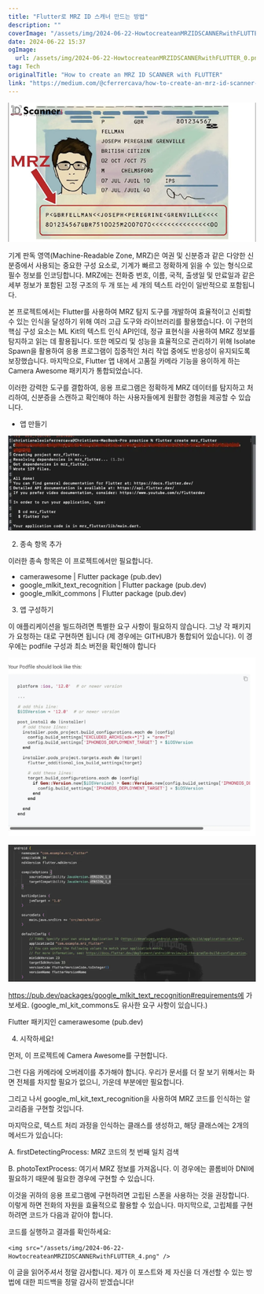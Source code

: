```yaml
---
title: "Flutter로 MRZ ID 스캐너 만드는 방법"
description: ""
coverImage: "/assets/img/2024-06-22-HowtocreateanMRZIDSCANNERwithFLUTTER_0.png"
date: 2024-06-22 15:37
ogImage: 
  url: /assets/img/2024-06-22-HowtocreateanMRZIDSCANNERwithFLUTTER_0.png
tag: Tech
originalTitle: "How to create an MRZ ID SCANNER with FLUTTER"
link: "https://medium.com/@cferrercava/how-to-create-an-mrz-id-scanner-with-flutter-ddd6e950802c"
---
```



<img src="/assets/img/2024-06-22-HowtocreateanMRZIDSCANNERwithFLUTTER_0.png" />

기계 판독 영역(Machine-Readable Zone, MRZ)은 여권 및 신분증과 같은 다양한 신분증에서 사용되는 중요한 구성 요소로, 기계가 빠르고 정확하게 읽을 수 있는 형식으로 필수 정보를 인코딩합니다. MRZ에는 전화증 번호, 이름, 국적, 출생일 및 만료일과 같은 세부 정보가 포함된 고정 구조의 두 개 또는 세 개의 텍스트 라인이 일반적으로 포함됩니다.

본 프로젝트에서는 Flutter를 사용하여 MRZ 탐지 도구를 개발하여 효율적이고 신뢰할 수 있는 인식을 달성하기 위해 여러 고급 도구와 라이브러리를 활용했습니다. 이 구현의 핵심 구성 요소는 ML Kit의 텍스트 인식 API인데, 정규 표현식을 사용하여 MRZ 정보를 탐지하고 읽는 데 활용됩니다. 또한 메모리 및 성능을 효율적으로 관리하기 위해 Isolate Spawn을 활용하여 응용 프로그램이 집중적인 처리 작업 중에도 반응성이 유지되도록 보장했습니다. 마지막으로, Flutter 앱 내에서 고품질 카메라 기능을 용이하게 하는 Camera Awesome 패키지가 통합되었습니다.

이러한 강력한 도구를 결합하여, 응용 프로그램은 정확하게 MRZ 데이터를 탐지하고 처리하여, 신분증을 스캔하고 확인해야 하는 사용자들에게 원활한 경험을 제공할 수 있습니다.

<div class="content-ad"></div>

- 앱 만들기

![이미지](/assets/img/2024-06-22-HowtocreateanMRZIDSCANNERwithFLUTTER_1.png)

2. 종속 항목 추가

이러한 종속 항목은 이 프로젝트에서만 필요합니다.

<div class="content-ad"></div>

- camerawesome | Flutter package (pub.dev)
- google_mlkit_text_recognition | Flutter package (pub.dev)
- google_mlkit_commons | Flutter package (pub.dev)

3. 앱 구성하기

이 애플리케이션을 빌드하려면 특별한 요구 사항이 필요하지 않습니다. 그냥 각 패키지가 요청하는 대로 구현하면 됩니다 (제 경우에는 GITHUB가 통합되어 있습니다).
이 경우에는 podfile 구성과 최소 버전을 확인해야 합니다

![이미지](/assets/img/2024-06-22-HowtocreateanMRZIDSCANNERwithFLUTTER_2.png)

<div class="content-ad"></div>

<img src="/assets/img/2024-06-22-HowtocreateanMRZIDSCANNERwithFLUTTER_3.png" />

https://pub.dev/packages/google_mlkit_text_recognition#requirements에 가보세요. (google_ml_kit_commons도 유사한 요구 사항이 있습니다.)

Flutter 패키지인 camerawesome (pub.dev)

4. 시작하세요!

<div class="content-ad"></div>

먼저, 이 프로젝트에 Camera Awesome를 구현합니다.

그런 다음 카메라에 오버레이를 추가해야 합니다. 우리가 문서를 더 잘 보기 위해서는 화면 전체를 차지할 필요가 없으니, 가운데 부분에만 필요합니다.

그리고 나서 google_ml_kit_text_recognition을 사용하여 MRZ 코드를 인식하는 알고리즘을 구현할 것입니다.

마지막으로, 텍스트 처리 과정을 인식하는 클래스를 생성하고, 해당 클래스에는 2개의 메서드가 있습니다:

<div class="content-ad"></div>

A. firstDetectingProcess: MRZ 코드의 첫 번째 일치 검색

B. photoTextProcess: 여기서 MRZ 정보를 가져옵니다. 이 경우에는 콜롬비아 DNI에 필요하기 때문에 필요한 경우에 구현할 수 있습니다.

이것을 귀하의 응용 프로그램에 구현하려면 고립된 스폰을 사용하는 것을 권장합니다. 이렇게 하면 전화의 자원을 효율적으로 활용할 수 있습니다.
마지막으로, 고립체를 구현하려면 코드가 다음과 같아야 합니다.

코드를 실행하고 결과를 확인하세요:

<div class="content-ad"></div>

`<img src="/assets/img/2024-06-22-HowtocreateanMRZIDSCANNERwithFLUTTER_4.png" />`

이 글을 읽어주셔서 정말 감사합니다. 제가 이 포스트와 제 자신을 더 개선할 수 있는 방법에 대한 피드백을 정말 감사히 받겠습니다!